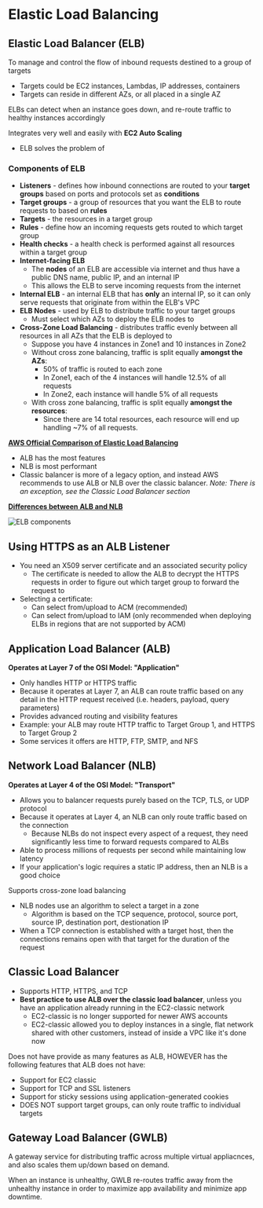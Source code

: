 # Elastic Load Balancing

## Elastic Load Balancer (ELB)

To manage and control the flow of inbound requests destined to a group of targets
- Targets could be EC2 instances, Lambdas, IP addresses, containers
- Targets can reside in different AZs, or all placed in a single AZ

ELBs can detect when an instance goes down, and re-route traffic to healthy instances accordingly

Integrates very well and easily with **EC2 Auto Scaling**
- ELB solves the problem of

### Components of ELB

- **Listeners** - defines how inbound connections are routed to your **target groups** based on ports and protocols set as **conditions**
- **Target groups** - a group of resources that you want the ELB to route requests to based on **rules**
- **Targets** - the resources in a target group
- **Rules** - define how an incoming requests gets routed to which target group
- **Health checks** - a health check is performed against all resources within a target group
- **Internet-facing ELB**
	- The **nodes** of an ELB are accessible via internet and thus have a public DNS name, public IP, and an internal IP
	- This allows the ELB to serve incoming requests from the internet
- **Internal ELB** - an internal ELB that has **only** an internal IP, so it can only serve requests that originate from within the ELB's VPC
- **ELB Nodes** - used by ELB to distribute traffic to your target groups
	- Must select which AZs to deploy the ELB nodes to
- **Cross-Zone Load Balancing** - distributes traffic evenly between all resources in all AZs that the ELB is deployed to
	- Suppose you have 4 instances in Zone1 and 10 instances in Zone2
	- Without cross zone balancing, traffic is split equally **amongst the AZs**:
		- 50% of traffic is routed to each zone
		- In Zone1, each of the 4 instances will handle 12.5% of all requests
		- In Zone2, each instance will handle 5% of all requests
	- With cross zone balancing, traffic is split equally **amongst the resources**:
		- Since there are 14 total resources, each resource will end up handling ~7% of all requests.

[**AWS Official Comparison of Elastic Load Balancing**](https://aws.amazon.com/elasticloadbalancing/features/#compare)
- ALB has the most features
- NLB is most performant
- Classic balancer is more of a legacy option, and instead AWS recommends to use ALB or NLB over the classic balancer. _Note: There is an exception, see the Classic Load Balancer section_

[**Differences between ALB and NLB**](https://blog.cloudcraft.co/alb-vs-nlb-which-aws-load-balancer-fits-your-needs/)

![ELB components](./assets/elb-components.png)

## Using HTTPS as an ALB Listener

- You need an X509 server certificate and an associated security policy
	- The certificate is needed to allow the ALB to decrypt the HTTPS requests in order to figure out which target group to forward the request to
- Selecting a certificate:
	- Can select from/upload to ACM (recommended)
	- Can select from/upload to IAM (only recommended when deploying ELBs in regions that are not supported by ACM)

## Application Load Balancer (ALB)

**Operates at Layer 7 of the OSI Model: "Application"**
- Only handles HTTP or HTTPS traffic
- Because it operates at Layer 7, an ALB can route traffic based on any detail in the HTTP request received (i.e. headers, payload, query parameters)
- Provides advanced routing and visibility features
- Example: your ALB may route HTTP traffic to Target Group 1, and HTTPS to Target Group 2
- Some services it offers are HTTP, FTP, SMTP, and NFS

## Network Load Balancer (NLB)

**Operates at Layer 4 of the OSI Model: "Transport"**
- Allows you to balancer requests purely based on the TCP, TLS, or UDP protocol
- Because it operates at Layer 4, an NLB can only route traffic based on the connection
	- Because NLBs do not inspect every aspect of a request, they need significantly less time to forward requests compared to ALBs
- Able to process millions of requests per second while maintaining low latency
- If your application's logic requires a static IP address, then an NLB is a good choice

Supports cross-zone load balancing
- NLB nodes use an algorithm to select a target in a zone
	- Algorithm is based on the TCP sequence, protocol, source port, source IP, destination port, destionation IP
- When a TCP connection is established with a target host, then the connections remains open with that target for the duration of the request

## Classic Load Balancer

- Supports HTTP, HTTPS, and TCP
- **Best practice to use ALB over the classic load balancer**, unless you have an application already running in the EC2-classic network
	- EC2-classic is no longer supported for newer AWS accounts
	- EC2-classic allowed you to deploy instances in a single, flat network shared with other customers, instead of inside a VPC like it's done now

Does not have provide as many features as ALB, HOWEVER has the following features that ALB does not have:
- Support for EC2 classic
- Support for TCP and SSL listeners
- Support for sticky sessions using application-generated cookies
- DOES NOT support target groups, can only route traffic to individual targets

## Gateway Load Balancer (GWLB)

A gateway service for distributing traffic across multiple virtual appliacnces, and also scales them up/down based on demand.

When an instance is unhealthy, GWLB re-routes traffic away from the unhealthy instance in order to maximize app availability and minimize app downtime.
